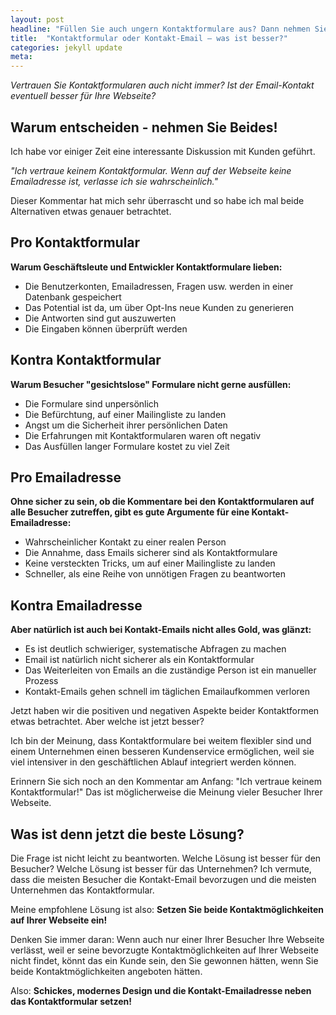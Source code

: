 ```yaml
---
layout: post
headline: "Füllen Sie auch ungern Kontaktformulare aus? Dann nehmen Sie doch eine Alternative."
title:  "Kontaktformular oder Kontakt-Email – was ist besser?"
categories: jekyll update
meta:
---
```


*Vertrauen Sie Kontaktformularen auch nicht immer? Ist der Email-Kontakt eventuell besser für Ihre Webseite?*

## Warum entscheiden - nehmen Sie Beides!

Ich habe vor einiger Zeit eine interessante Diskussion mit Kunden geführt.

_"Ich vertraue keinem Kontaktformular. Wenn auf der Webseite keine Emailadresse ist, verlasse ich sie wahrscheinlich."_

Dieser Kommentar hat mich sehr überrascht und so habe ich mal beide Alternativen etwas genauer betrachtet.

<!--break-->

## Pro Kontaktformular

<p class="box"><i class="fa fa-thumbs-up fa-2x"></i><strong>Warum Geschäftsleute und Entwickler Kontaktformulare lieben:</strong></p>

- Die Benutzerkonten, Emailadressen, Fragen usw. werden in einer Datenbank gespeichert
- Das Potential ist da, um über Opt-Ins neue Kunden zu generieren
- Die Antworten sind gut auszuwerten
- Die Eingaben können überprüft werden

## Kontra Kontaktformular

<p class="box"><i class="fa fa-thumbs-down fa-2x"></i><strong>Warum Besucher "gesichtslose" Formulare nicht gerne ausfüllen:</strong></p>

- Die Formulare sind unpersönlich
- Die Befürchtung, auf einer Mailingliste zu landen
- Angst um die Sicherheit ihrer persönlichen Daten
- Die Erfahrungen mit Kontaktformularen waren oft negativ
- Das Ausfüllen langer Formulare kostet zu viel Zeit

## Pro Emailadresse

<p class="box"><i class="fa fa-thumbs-up fa-2x"></i><strong>Ohne sicher zu sein, ob die Kommentare bei den Kontaktformularen auf alle Besucher zutreffen, gibt es gute Argumente für eine Kontakt-Emailadresse:</strong></p>

- Wahrscheinlicher Kontakt zu einer realen Person
- Die Annahme, dass Emails sicherer sind als Kontaktformulare
- Keine versteckten Tricks, um auf einer Mailingliste zu landen
- Schneller, als eine Reihe von unnötigen Fragen zu beantworten

## Kontra Emailadresse

<p class="box"><i class="fa fa-thumbs-down fa-2x"></i><strong>Aber natürlich ist auch bei Kontakt-Emails nicht alles Gold, was glänzt:</strong></p>

- Es ist deutlich schwieriger, systematische Abfragen zu machen
- Email ist natürlich nicht sicherer als ein Kontaktformular
- Das Weiterleiten von Emails an die zuständige Person ist ein manueller Prozess
- Kontakt-Emails gehen schnell im täglichen Emailaufkommen verloren

Jetzt haben wir die positiven und negativen Aspekte beider Kontaktformen etwas betrachtet. Aber welche ist jetzt besser?

Ich bin der Meinung, dass Kontaktformulare bei weitem flexibler sind und einem Unternehmen einen besseren Kundenservice ermöglichen, weil sie viel intensiver in den geschäftlichen Ablauf integriert werden können.

Erinnern Sie sich noch an den Kommentar am Anfang: "Ich vertraue keinem Kontaktformular!" Das ist möglicherweise die Meinung vieler Besucher Ihrer Webseite.

## Was ist denn jetzt die beste Lösung?

Die Frage ist nicht leicht zu beantworten. Welche Lösung ist besser für den Besucher? Welche Lösung ist besser für das Unternehmen? Ich vermute, dass die meisten Besucher die Kontakt-Email bevorzugen und die meisten Unternehmen das Kontaktformular.

Meine empfohlene Lösung ist also: **Setzen Sie beide Kontaktmöglichkeiten auf Ihrer Webseite ein!**

Denken Sie immer daran: Wenn auch nur einer Ihrer Besucher Ihre Webseite verlässt, weil er seine bevorzugte Kontaktmöglichkeiten auf Ihrer Webseite nicht findet, könnt das ein Kunde sein, den Sie gewonnen hätten, wenn Sie beide Kontaktmöglichkeiten angeboten hätten.

Also: **Schickes, modernes Design und die Kontakt-Emailadresse neben das Kontaktformular setzen!**
